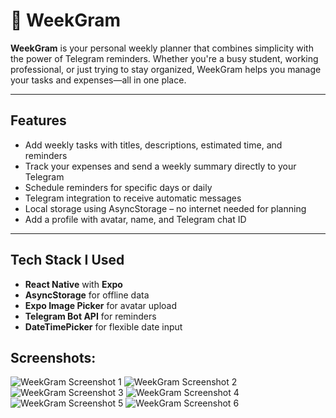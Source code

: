 # 📅 WeekGram

**WeekGram** is your personal weekly planner that combines simplicity with the power of Telegram reminders. Whether you're a busy student, working professional, or just trying to stay organized, WeekGram helps you manage your tasks and expenses—all in one place.

---

## Features

- Add weekly tasks with titles, descriptions, estimated time, and reminders
- Track your expenses and send a weekly summary directly to your Telegram
- Schedule reminders for specific days or daily
- Telegram integration to receive automatic messages
- Local storage using AsyncStorage – no internet needed for planning
- Add a profile with avatar, name, and Telegram chat ID

---

## Tech Stack I Used

- **React Native** with **Expo**
- **AsyncStorage** for offline data
- **Expo Image Picker** for avatar upload
- **Telegram Bot API** for reminders
- **DateTimePicker** for flexible date input

## Screenshots:
![WeekGram Screenshot 1](https://hc-cdn.hel1.your-objectstorage.com/s/v3/3d636f1a2e29775442f52bfde8986790f650ff5a_weekgram1.jpeg)
![WeekGram Screenshot 2](https://hc-cdn.hel1.your-objectstorage.com/s/v3/3bb57b9d0a988bf47e8c6df8ad7bd05eec6a2b7d_weekgram2.jpeg)
![WeekGram Screenshot 3](https://hc-cdn.hel1.your-objectstorage.com/s/v3/e3f418550f49de27cff5d4cf1537be98037f5137_weekgram3.jpeg)
![WeekGram Screenshot 4](https://hc-cdn.hel1.your-objectstorage.com/s/v3/3c25cfe309f1e110917102c0a66995d6c53bef6c_weekgram4.jpeg)
![WeekGram Screenshot 5](https://hc-cdn.hel1.your-objectstorage.com/s/v3/7b291f67a18fa10eeba0e8166a7882ab31d595f9_weekgram5.jpeg)
![WeekGram Screenshot 6](https://hc-cdn.hel1.your-objectstorage.com/s/v3/bc51ab792c0ee00e6b4742be0e795fcdc0f4182d_weekgram6.jpeg)



